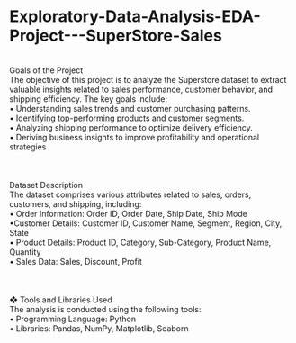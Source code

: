 # Exploratory-Data-Analysis-EDA-Project---SuperStore-Sales
<br>
Goals of the Project
<br>
The objective of this project is to analyze the Superstore dataset to extract valuable insights related 
to sales performance, customer behavior, and shipping efficiency. The key goals include:
<br>
• Understanding sales trends and customer purchasing patterns.
<br>
• Identifying top-performing products and customer segments.
<br>
• Analyzing shipping performance to optimize delivery efficiency.
<br>
• Deriving business insights to improve profitability and operational strategies
<br>
<br><br><br>
Dataset Description
<br>
The dataset comprises various attributes related to sales, orders, customers, and shipping, 
including:
<br>
• Order Information: Order ID, Order Date, Ship Date, Ship Mode
<br>
•Customer Details: Customer ID, Customer Name, Segment, Region, City, State
<br>
• Product Details: Product ID, Category, Sub-Category, Product Name, Quantity
<br>
• Sales Data: Sales, Discount, Profit
<br><br><br><br>
❖ Tools and Libraries Used
<br>
The analysis is conducted using the following tools:
<br>
• Programming Language: Python
<br>
• Libraries: Pandas, NumPy, Matplotlib, Seaborn
